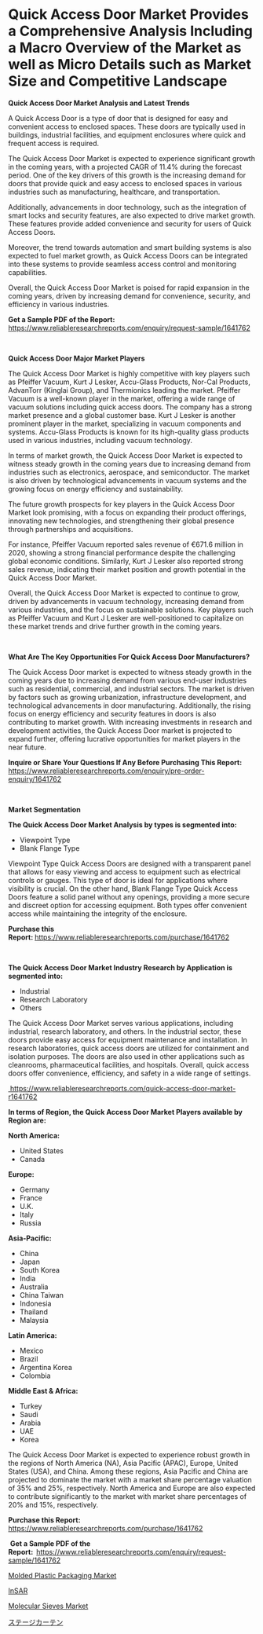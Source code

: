 <p><h1>Quick Access Door Market Provides a Comprehensive Analysis Including a Macro Overview of the Market as well as Micro Details such as Market Size and Competitive Landscape</h1></p><p><strong>Quick Access Door Market Analysis and Latest Trends</strong></p>
<p><p>A Quick Access Door is a type of door that is designed for easy and convenient access to enclosed spaces. These doors are typically used in buildings, industrial facilities, and equipment enclosures where quick and frequent access is required.</p><p>The Quick Access Door Market is expected to experience significant growth in the coming years, with a projected CAGR of 11.4% during the forecast period. One of the key drivers of this growth is the increasing demand for doors that provide quick and easy access to enclosed spaces in various industries such as manufacturing, healthcare, and transportation.</p><p>Additionally, advancements in door technology, such as the integration of smart locks and security features, are also expected to drive market growth. These features provide added convenience and security for users of Quick Access Doors.</p><p>Moreover, the trend towards automation and smart building systems is also expected to fuel market growth, as Quick Access Doors can be integrated into these systems to provide seamless access control and monitoring capabilities.</p><p>Overall, the Quick Access Door Market is poised for rapid expansion in the coming years, driven by increasing demand for convenience, security, and efficiency in various industries.</p></p>
<p><strong>Get a Sample PDF of the Report:&nbsp;</strong> <a href="https://www.reliableresearchreports.com/enquiry/request-sample/1641762">https://www.reliableresearchreports.com/enquiry/request-sample/1641762</a></p>
<p>&nbsp;</p>
<p><strong>Quick Access Door Major Market Players</strong></p>
<p><p>The Quick Access Door Market is highly competitive with key players such as Pfeiffer Vacuum, Kurt J Lesker, Accu-Glass Products, Nor-Cal Products, AdvanTorr (Kinglai Group), and Thermionics leading the market. Pfeiffer Vacuum is a well-known player in the market, offering a wide range of vacuum solutions including quick access doors. The company has a strong market presence and a global customer base. Kurt J Lesker is another prominent player in the market, specializing in vacuum components and systems. Accu-Glass Products is known for its high-quality glass products used in various industries, including vacuum technology.</p><p>In terms of market growth, the Quick Access Door Market is expected to witness steady growth in the coming years due to increasing demand from industries such as electronics, aerospace, and semiconductor. The market is also driven by technological advancements in vacuum systems and the growing focus on energy efficiency and sustainability.</p><p>The future growth prospects for key players in the Quick Access Door Market look promising, with a focus on expanding their product offerings, innovating new technologies, and strengthening their global presence through partnerships and acquisitions.</p><p>For instance, Pfeiffer Vacuum reported sales revenue of €671.6 million in 2020, showing a strong financial performance despite the challenging global economic conditions. Similarly, Kurt J Lesker also reported strong sales revenue, indicating their market position and growth potential in the Quick Access Door Market.</p><p>Overall, the Quick Access Door Market is expected to continue to grow, driven by advancements in vacuum technology, increasing demand from various industries, and the focus on sustainable solutions. Key players such as Pfeiffer Vacuum and Kurt J Lesker are well-positioned to capitalize on these market trends and drive further growth in the coming years.</p></p>
<p>&nbsp;</p>
<p><strong>What Are The Key Opportunities For Quick Access Door Manufacturers?</strong></p>
<p><p>The Quick Access Door market is expected to witness steady growth in the coming years due to increasing demand from various end-user industries such as residential, commercial, and industrial sectors. The market is driven by factors such as growing urbanization, infrastructure development, and technological advancements in door manufacturing. Additionally, the rising focus on energy efficiency and security features in doors is also contributing to market growth. With increasing investments in research and development activities, the Quick Access Door market is projected to expand further, offering lucrative opportunities for market players in the near future.</p></p>
<p><strong>Inquire or Share Your Questions If Any Before Purchasing This Report:</strong> <a href="https://www.reliableresearchreports.com/enquiry/pre-order-enquiry/1641762">https://www.reliableresearchreports.com/enquiry/pre-order-enquiry/1641762</a></p>
<p>&nbsp;</p>
<p><strong>Market Segmentation</strong></p>
<p><strong>The Quick Access Door Market Analysis by types is segmented into:</strong></p>
<p><ul><li>Viewpoint Type</li><li>Blank Flange Type</li></ul></p>
<p><p>Viewpoint Type Quick Access Doors are designed with a transparent panel that allows for easy viewing and access to equipment such as electrical controls or gauges. This type of door is ideal for applications where visibility is crucial. On the other hand, Blank Flange Type Quick Access Doors feature a solid panel without any openings, providing a more secure and discreet option for accessing equipment. Both types offer convenient access while maintaining the integrity of the enclosure.</p></p>
<p><strong>Purchase this Report:&nbsp;</strong><a href="https://www.reliableresearchreports.com/purchase/1641762">https://www.reliableresearchreports.com/purchase/1641762</a></p>
<p>&nbsp;</p>
<p><strong>The Quick Access Door Market Industry Research by Application is segmented into:</strong></p>
<p><ul><li>Industrial</li><li>Research Laboratory</li><li>Others</li></ul></p>
<p><p>The Quick Access Door Market serves various applications, including industrial, research laboratory, and others. In the industrial sector, these doors provide easy access for equipment maintenance and installation. In research laboratories, quick access doors are utilized for containment and isolation purposes. The doors are also used in other applications such as cleanrooms, pharmaceutical facilities, and hospitals. Overall, quick access doors offer convenience, efficiency, and safety in a wide range of settings.</p></p>
<p><a href="https://www.reliableresearchreports.com/quick-access-door-market-r1641762">&nbsp;https://www.reliableresearchreports.com/quick-access-door-market-r1641762</a></p>
<p><strong>In terms of Region, the Quick Access Door Market Players available by Region are:</strong></p>
<p>
    <p> <strong> North America: </strong>
        <ul>
            <li>United States</li>
            <li>Canada</li>
        </ul>
        </p> 
    <p> <strong> Europe: </strong>
        <ul>
            <li>Germany</li>
            <li>France</li>
            <li>U.K.</li>
            <li>Italy</li>
            <li>Russia</li>
        </ul>
        </p> 
    <p> <strong> Asia-Pacific: </strong>
        <ul>
            <li>China</li>
            <li>Japan</li>
            <li>South Korea</li>
            <li>India</li>
            <li>Australia</li>
            <li>China Taiwan</li>
            <li>Indonesia</li>
            <li>Thailand</li>
            <li>Malaysia</li>
        </ul>
        </p> 
    <p> <strong> Latin America: </strong>
        <ul>
            <li>Mexico</li>
            <li>Brazil</li>
            <li>Argentina Korea</li>
            <li>Colombia</li>
        </ul>
        </p> 
    <p> <strong> Middle East & Africa: </strong>
        <ul>
            <li>Turkey</li>
            <li>Saudi</li>
            <li>Arabia</li>
            <li>UAE</li>
            <li>Korea</li>
        </ul>
    </p>
    </p>
<p><p>The Quick Access Door Market is expected to experience robust growth in the regions of North America (NA), Asia Pacific (APAC), Europe, United States (USA), and China. Among these regions, Asia Pacific and China are projected to dominate the market with a market share percentage valuation of 35% and 25%, respectively. North America and Europe are also expected to contribute significantly to the market with market share percentages of 20% and 15%, respectively.</p></p>
<p><strong>Purchase this Report: </strong><a href="https://www.reliableresearchreports.com/purchase/1641762">https://www.reliableresearchreports.com/purchase/1641762</a></p>
<p>&nbsp;<strong>Get a Sample PDF of the Report:&nbsp;&nbsp;</strong><a href="https://www.reliableresearchreports.com/enquiry/request-sample/1641762">https://www.reliableresearchreports.com/enquiry/request-sample/1641762</a></p>
<p><strong></strong></p>
<p><p><a href="https://issuu.com/reportprime-2/docs/molded-plastic-packaging-market-size-2030.pptx">Molded Plastic Packaging Market</a></p><p><a href="https://github.com/luffiazaza/Market-Research-Report-List-1/blob/main/320486837188.md">InSAR</a></p><p><a href="https://issuu.com/reportprime-2/docs/molecular-sieves-market-size-2030.pptx">Molecular Sieves Market</a></p><p><a href="https://github.com/one-cool-chick/Market-Research-Report-List-1/blob/main/985066037189.md">ステージカーテン</a></p></p>